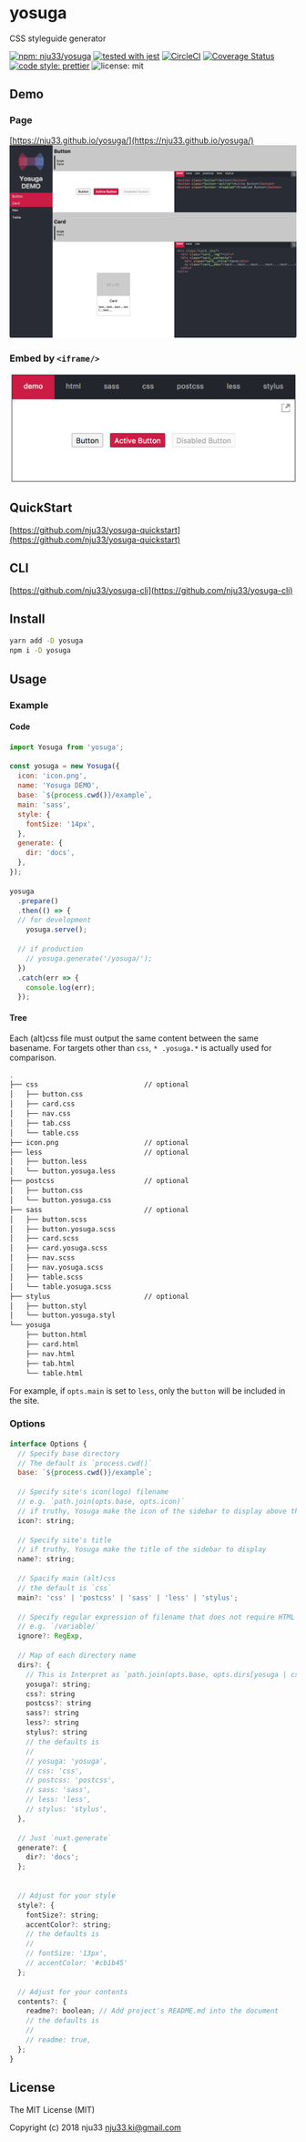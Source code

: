 # yosuga

CSS styleguide generator

[![npm: nju33/yosuga](https://img.shields.io/npm/v/yosuga.svg)](https://www.npmjs.com/package/yosuga)
[![tested with jest](https://img.shields.io/badge/tested_with-jest-99424f.svg)](https://github.com/facebook/jest)
[![CircleCI](https://circleci.com/gh/nju33/yosuga.svg?style=svg)](https://circleci.com/gh/nju33/yosuga)
[![Coverage Status](https://coveralls.io/repos/github/nju33/yosuga/badge.svg?branch=master)](https://coveralls.io/github/nju33/yosuga?branch=master)
[![code style: prettier](https://img.shields.io/badge/code_style-prettier-ff69b4.svg?style=flat-square)](https://github.com/prettier/prettier)
![license: mit](https://img.shields.io/packagist/l/doctrine/orm.svg)

## Demo

### Page

[https://nju33.github.io/yosuga/](https://nju33.github.io/yosuga/)
![yosuga: screenshot](https://github.com/nju33/yosuga/blob/master/assets/screenshot.png?raw=true)

### Embed by `<iframe/>`

![yosuga: embed-screenshot](https://github.com/nju33/yosuga/blob/master/assets/embed-screenshot.png?raw=true)


## QuickStart

[https://github.com/nju33/yosuga-quickstart](https://github.com/nju33/yosuga-quickstart)

## CLI

[https://github.com/nju33/yosuga-cli](https://github.com/nju33/yosuga-cli)

## Install
```bash
yarn add -D yosuga
npm i -D yosuga
```

## Usage

### Example

#### Code

```js
import Yosuga from 'yosuga';

const yosuga = new Yosuga({
  icon: 'icon.png',
  name: 'Yosuga DEMO',
  base: `${process.cwd()}/example`,
  main: 'sass',
  style: {
    fontSize: '14px',
  },
  generate: {
    dir: 'docs',
  },
});

yosuga
  .prepare()
  .then(() => {
  // for development
    yosuga.serve();

  // if production
    // yosuga.generate('/yosuga/');
  })
  .catch(err => {
    console.log(err);
  });
```

#### Tree

Each (alt)css file must output the same content between the same basename.
For targets other than `css`, `* .yosuga.*` is actually used for comparison.

```bash
.
├── css                          // optional
│   ├── button.css
│   ├── card.css
│   ├── nav.css
│   ├── tab.css
│   └── table.css
├── icon.png                     // optional
├── less                         // optional
│   ├── button.less
│   └── button.yosuga.less
├── postcss                      // optional
│   ├── button.css
│   └── button.yosuga.css
├── sass                         // optional
│   ├── button.scss
│   ├── button.yosuga.scss
│   ├── card.scss
│   ├── card.yosuga.scss
│   ├── nav.scss
│   ├── nav.yosuga.scss
│   ├── table.scss
│   └── table.yosuga.scss
├── stylus                       // optional
│   ├── button.styl
│   └── button.yosuga.styl
└── yosuga
    ├── button.html
    ├── card.html
    ├── nav.html
    ├── tab.html
    └── table.html
```

For example, if `opts.main` is set to `less`, only the `button` will be included in the site.

### Options

```js
interface Options {
  // Specify base directory
  // The default is `process.cwd()`
  base: `${process.cwd()}/example`;

  // Specify site's icon(logo) filename
  // e.g. `path.join(opts.base, opts.icon)`
  // if truthy, Yosuga make the icon of the sidebar to display above the title
  icon?: string;

  // Specify site's title
  // if truthy, Yosuga make the title of the sidebar to display
  name?: string;

  // Spacify main (alt)css
  // the default is `css`
  main?: 'css' | 'postcss' | 'sass' | 'less' | 'stylus';

  // Specify regular expression of filename that does not require HTML
  // e.g. `/variable/`
  ignore?: RegExp,

  // Map of each directory name
  dirs?: {
    // This is Interpret as `path.join(opts.base, opts.dirs[yosuga | css | postcss | sass | less | stylus])`
    yosuga?: string;
    css?: string
    postcss?: string
    sass?: string
    less?: string
    stylus?: string
    // the defaults is
    //
    // yosuga: 'yosuga',
    // css: 'css',
    // postcss: 'postcss',
    // sass: 'sass',
    // less: 'less',
    // stylus: 'stylus',
  },

  // Just `nuxt.generate`
  generate?: {
    dir?: 'docs';
  };


  // Adjust for your style
  style?: {
    fontSize?: string;
    accentColor?: string;
    // the defaults is
    //
    // fontSize: '13px',
    // accentColor: '#cb1b45'
  };

  // Adjust for your contents
  contents?: {
    readme?: boolean; // Add project's README.md into the document
    // the defaults is
    //
    // readme: true,
  };
}
```

## License

The MIT License (MIT)

Copyright (c) 2018 nju33 <nju33.ki@gmail.com>
